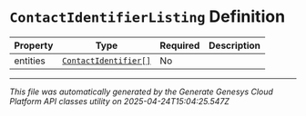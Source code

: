 # `ContactIdentifierListing` Definition

| Property | Type | Required | Description |
|----------|------|----------|-------------|
| entities | [`ContactIdentifier[]`](contactidentifier-definition.md) | No |  |

---

*This file was automatically generated by the Generate Genesys Cloud Platform API classes utility on 2025-04-24T15:04:25.547Z*